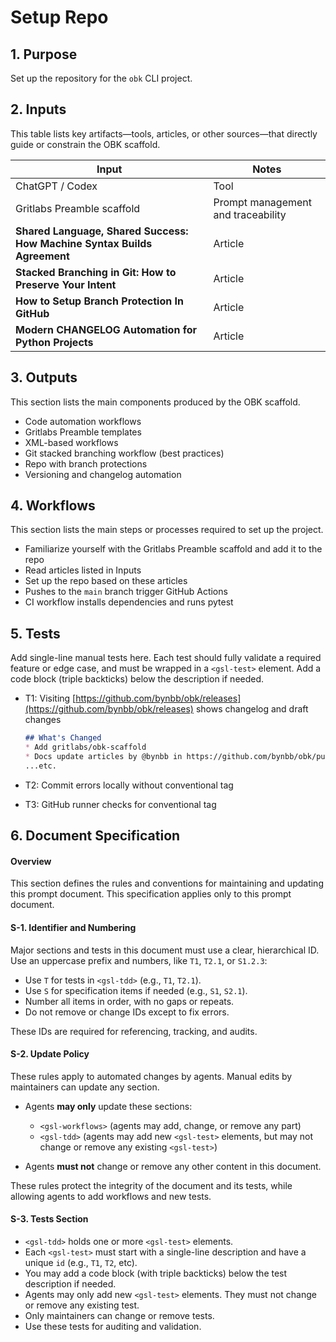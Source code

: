 <?xml version="1.0" encoding="UTF-8"?>
<gsl-prompt id="20250727T094740-0400" type="feat">

<gsl-description>

<!--
This is a self-contained prompt and spec for OBK/Codex agent work.
- Inputs, outputs, workflows, and tests are listed below.
- All document rules and agent policies are defined in the "Document Specification" section.
- Agents may only update workflows and add new tests (see rules).
- Everything else is for maintainers to edit as needed.
- This file should be easy to read and quick to update—no hidden steps or dependencies.
-->
</gsl-description>

<gsl-header>

# Setup Repo
</gsl-header>
<gsl-block>
<gsl-purpose>
<gsl-title>

## 1. Purpose
</gsl-title>
<gsl-description>

Set up the repository for the `obk` CLI project. 
</gsl-description>
</gsl-purpose>

<gsl-inputs>
<gsl-title>

## 2. Inputs
</gsl-title>
<gsl-description>

This table lists key artifacts—tools, articles, or other sources—that directly guide or constrain the OBK scaffold.

| Input                                                                    | Notes                              |
| ------------------------------------------------------------------------ | ---------------------------------- |
| ChatGPT / Codex                                                          | Tool                               |
| Gritlabs Preamble scaffold                                               | Prompt management and traceability |
| **Shared Language, Shared Success: How Machine Syntax Builds Agreement** | Article                            |
| **Stacked Branching in Git: How to Preserve Your Intent**                | Article                            |
| **How to Setup Branch Protection In GitHub**                             | Article                            |
| **Modern CHANGELOG Automation for Python Projects**                      | Article                            |
</gsl-description>
</gsl-inputs>
<gsl-outputs>
<gsl-title>

## 3. Outputs
</gsl-title>
<gsl-description>

This section lists the main components produced by the OBK scaffold.

* Code automation workflows
* Gritlabs Preamble templates
* XML-based workflows
* Git stacked branching workflow (best practices)
* Repo with branch protections
* Versioning and changelog automation
</gsl-description>
</gsl-outputs>
<gsl-workflows>
<gsl-title>

## 4. Workflows
</gsl-title>
<gsl-description>

This section lists the main steps or processes required to set up the project.

* Familiarize yourself with the Gritlabs Preamble scaffold and add it to the repo
* Read articles listed in Inputs
* Set up the repo based on these articles
* Pushes to the `main` branch trigger GitHub Actions
* CI workflow installs dependencies and runs pytest
</gsl-description>
</gsl-workflows>
<gsl-tdd>
<gsl-title>

## 5. Tests
</gsl-title>
<gsl-description>

Add single-line manual tests here. Each test should fully validate a required feature or edge case, and must be wrapped in a `<gsl-test>` element. Add a code block (triple backticks) below the description if needed.
</gsl-description>
<gsl-test id="T1">

- T1: Visiting [https://github.com/bynbb/obk/releases](https://github.com/bynbb/obk/releases) shows changelog and draft changes

    ```markdown
    ## What's Changed
    * Add gritlabs/obk-scaffold
    * Docs update articles by @bynbb in https://github.com/bynbb/obk/pull/1
    ...etc.
    ```

</gsl-test>
<gsl-test id="T2">

- T2: Commit errors locally without conventional tag

</gsl-test>
<gsl-test id="T3">

- T3: GitHub runner checks for conventional tag

</gsl-test>
</gsl-tdd>
<gsl-document-spec>
<gsl-title>

## 6. Document Specification
</gsl-title>
<gsl-description>

#### Overview

This section defines the rules and conventions for maintaining and updating this prompt document.
This specification applies only to this prompt document.

#### S-1. Identifier and Numbering

Major sections and tests in this document must use a clear, hierarchical ID. Use an uppercase prefix and numbers, like `T1`, `T2.1`, or `S1.2.3`:

* Use `T` for tests in `<gsl-tdd>` (e.g., `T1`, `T2.1`).
* Use `S` for specification items if needed (e.g., `S1`, `S2.1`).
* Number all items in order, with no gaps or repeats.
* Do not remove or change IDs except to fix errors.

These IDs are required for referencing, tracking, and audits.

#### S-2. Update Policy

These rules apply to automated changes by agents. Manual edits by maintainers can update any section.

* Agents **may only** update these sections:

  * `<gsl-workflows>` (agents may add, change, or remove any part)
  * `<gsl-tdd>` (agents may add new `<gsl-test>` elements, but may not change or remove any existing `<gsl-test>`)
* Agents **must not** change or remove any other content in this document.

These rules protect the integrity of the document and its tests, while allowing agents to add workflows and new tests.

#### S-3. Tests Section

* `<gsl-tdd>` holds one or more `<gsl-test>` elements.
* Each `<gsl-test>` must start with a single-line description and have a unique `id` (e.g., `T1`, `T2`, etc).
* You may add a code block (with triple backticks) below the test description if needed.
* Agents may only add new `<gsl-test>` elements. They must not change or remove any existing test.
* Only maintainers can change or remove tests.
* Use these tests for auditing and validation.
</gsl-description>
</gsl-document-spec>
</gsl-block>
</gsl-prompt>
